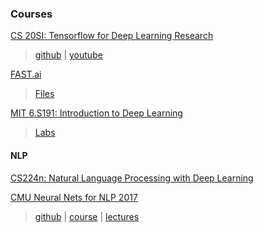 
### Courses
[CS 20SI: Tensorflow for Deep Learning Research](https://web.stanford.edu/class/cs20si/)
> [github](https://github.com/chiphuyen/stanford-tensorflow-tutorials) | [youtube](https://www.youtube.com/watch?v=g-EvyKpZjmQ)

[FAST.ai](http://course.fast.ai)
> [Files](http://files.fast.ai/files/)

[MIT 6.S191: Introduction to Deep Learning](https://www.youtube.com/watch?v=IgSuFYamZas&list=PLkkuNyzb8LmxFutYuPA7B4oiMn6cjD6Rs)
> [Labs](https://github.com/yala/introdeeplearning)

#### NLP
[CS224n: Natural Language Processing with Deep Learning](http://web.stanford.edu/class/cs224n/)
>

[CMU Neural Nets for NLP 2017](http://www.phontron.com/class/nn4nlp2017/schedule.html)
>[github](https://github.com/neubig/nn4nlp2017-code) | [course](http://www.phontron.com/class/nn4nlp2017/schedule.html) | [lectures](https://www.youtube.com/watch?v=Sss2EA4hhBQ&list=PL8PYTP1V4I8ABXzdqtOpB_eqBlVAz_xPT)

